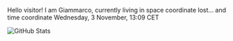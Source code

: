 Hello visitor! I am Giammarco, currently living in space coordinate lost... and time coordinate Wednesday, 3 November, 13:09 CET

![GitHub Stats](https://github-readme-stats.vercel.app/api?username=grcasanova)
